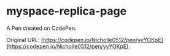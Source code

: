 # myspace-replica-page

A Pen created on CodePen.

Original URL: [https://codepen.io/Nicholle0512/pen/yyYOKpE](https://codepen.io/Nicholle0512/pen/yyYOKpE).

